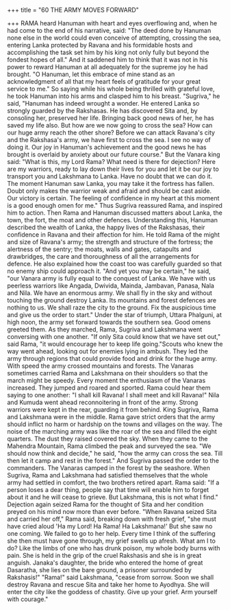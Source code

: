 +++
title = "60 THE ARMY MOVES FORWARD"

+++
RAMA heard Hanuman with heart and
eyes overflowing and, when he had come
to the end of his narrative, said:
"The deed done by Hanuman none else
in the world could even conceive of
attempting, crossing the sea, entering
Lanka protected by Ravana and his
formidable hosts and accomplishing the
task set him by his king not only fully but
beyond the fondest hopes of all."
And it saddened him to think that it
was not in his power to reward Hanuman
at all adequately for the supreme joy he
had brought. "O Hanuman, let this
embrace
of
mine
stand
as
an
acknowledgment of all that my heart feels
of gratitude for your great service to me."
So saying while his whole being
thrilled with grateful love, he took
Hanuman into his arms and clasped him to
his breast.
"Sugriva," he said, "Hanuman has
indeed wrought a wonder. He entered
Lanka so strongly guarded by the
Rakshasas. He has discovered Sita and, by
consoling her, preserved her life. Bringing
back good news of her, he has saved my
life also. But how are we now going to
cross the sea? How can our huge army
reach the other shore? Before we can
attack Ravana's city and the Rakshasa's
army, we have first to cross the sea. I see
no way of doing it. Our joy in Hanuman's
achievement and the good news he has
brought is overlaid by anxiety about our
future course."
But the Vanara king said: "What is
this, my Lord Rama? What need is there
for dejection? Here are my warriors, ready
to lay down their lives for you and let it be
our joy to transport you and Lakshmana to
Lanka. Have no doubt that we can do it.
The moment Hanuman saw Lanka, you
may take it the fortress has fallen. Doubt
only makes the warrior weak and afraid
and should be cast aside. Our victory is
certain. The feeling of confidence in my
heart at this moment is a good enough
omen for me."
Thus Sugriva reassured Rama, and
inspired him to action. Then Rama and
Hanuman discussed matters about Lanka,
the town, the fort, the moat and other
defences. Understanding this, Hanuman
described the wealth of Lanka, the happy
lives of the Rakshasas, their confidence in
Ravana and their affection for him.
He told Rama of the might and size of
Ravana's army; the strength and structure
of the fortress; the alertness of the sentry;
the moats, walls and gates, catapults and
drawbridges, the care and thoroughness of
all the arrangements for defence. He also
explained how the coast too was carefully
guarded so that no enemy ship could
approach it.
"And yet you may be certain," he said,
"our Vanara army is fully equal to the
conquest of Lanka. We have with us
peerless warriors like Angada, Dwivida,
Mainda, Jambavan, Panasa, Nala and
Nila. We have an enormous army. We
shall fly in the sky and without touching
the ground destroy Lanka. Its mountains
and forest defences are nothing to us. We
shall raze the city to the ground. Fix the
auspicious time and give us the order to
start."
Under the star of triumph, Uttara
Phalguni, at high noon, the army set
forward towards the southern sea. Good
omens greeted them.
As they marched, Rama, Sugriva and
Lakshmana went conversing with one
another. "If only Sita could know that we
have set out," said Rama, "it would
encourage her to keep life going."Scouts who knew the way went ahead,
looking out for enemies lying in ambush.
They led the army through regions that
could provide food and drink for the huge
army. With speed the army crossed
mountains and forests.
The Vanaras sometimes carried Rama
and Lakshmana on their shoulders so that
the march might be speedy. Every
moment the enthusiasm of the Vanaras
increased. They jumped and roared and
sported. Rama could hear them saying to
one another: "I shall kill Ravana! I shall
meet and kill Ravana!"
Nila and Kumuda went ahead
reconnoitering in front of the army. Strong
warriors were kept in the rear, guarding it
from behind. King Sugriva, Rama and
Lakshmana were in the middle. Rama
gave strict orders that the army should
inflict no harm or hardship on the towns
and villages on the way. The noise of the
marching army was like the roar of the sea
and filled the eight quarters. The dust they
raised covered the sky.
When they came to the Mahendra
Mountain, Rama climbed the peak and
surveyed the sea.
"We should now think and decide," he
said, "how the army can cross the sea. Till
then let it camp and rest in the forest."
And Sugriva passed the order to the
commanders. The Vanaras camped in the
forest by the seashore.
When Sugriva, Rama and Lakshmana
had satisfied themselves that the whole
army had settled in comfort, the two
brothers retired apart.
Rama said: "If a person loses a dear
thing, people say that time will enable him
to forget about it and he will cease to
grieve. But Lakshmana, this is not what I
find."
Dejection again seized Rama for the
thought of Sita and her condition preyed
on his mind now more than ever before.
"When Ravana seized Sita and carried
her off," Rama said, breaking down with
fresh grief, "she must have cried aloud 'Ha
my Lord! Ha Rama! Ha Lakshmana!' But
she saw no one coming. We failed to go to
her help. Every time I think of the
suffering she then must have gone
through, my grief swells up afresh. What
am I to do? Like the limbs of one who has
drunk poison, my whole body burns with
pain. She is held in the grip of the cruel
Rakshasis and she is in great anguish.
Janaka's daughter, the bride who entered
the home of great Dasaratha, she lies on
the bare ground, a prisoner surrounded by
Rakshasis!"
"Rama!" said Lakshmana, "cease from
sorrow. Soon we shall destroy Ravana and
rescue Sita and take her home to
Ayodhya. She will enter the city like the
goddess of chastity. Give up your grief.
Arm yourself with courage."